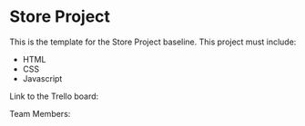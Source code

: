 # Store Project

This is the template for the Store Project baseline. This project must include:
* HTML
* CSS
* Javascript

Link to the Trello board:

Team Members:
